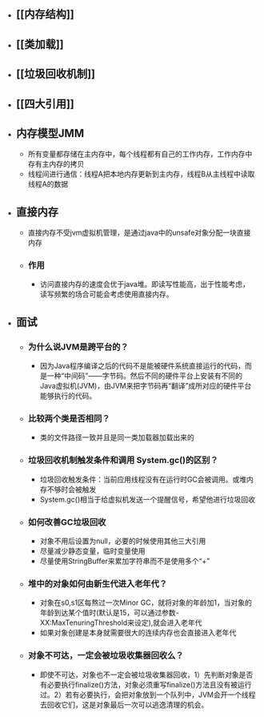 - ## [[内存结构]]
- ## [[类加载]]
- ## [[垃圾回收机制]]
- ## [[四大引用]]
- ## 内存模型JMM
	- 所有变量都存储在主内存中，每个线程都有自己的工作内存，工作内存中存有主内存的拷贝
	- 线程间进行通信：线程A把本地内存更新到主内存，线程B从主线程中读取线程A的数据
- ## 直接内存
	- 直接内存不受jvm虚拟机管理，是通过java中的unsafe对象分配一块直接内存
	- ### 作用
		- 访问直接内存的速度会优于java堆。即读写性能高，出于性能考虑，读写频繁的场合可能会考虑使用直接内存。
- ## 面试
	- ### 为什么说JVM是跨平台的？
		- 因为Java程序编译之后的代码不是能被硬件系统直接运行的代码，而是一种“中间码”——字节码。然后不同的硬件平台上安装有不同的Java虚拟机(JVM)，由JVM来把字节码再“翻译”成所对应的硬件平台能够执行的代码。
	- ### 比较两个类是否相同？
		- 类的文件路径一致并且是同一类加载器加载出来的
	- ### 垃圾回收机制触发条件和调用 System.gc()的区别？
		- 垃圾回收触发条件：当前应用线程没有在运行时GC会被调用。或堆内存不够时会被触发
		- System.gc()相当于给虚拟机发送一个提醒信号，希望他进行垃圾回收
	- ### 如何改善GC垃圾回收
		- 对象不用后设置为null，必要的时候使用其他三大引用
		- 尽量减少静态变量，临时变量使用
		- 尽量使用StringBuffer来累加字符串而不是使用多个“+”
	- ### 堆中的对象如何由新生代进入老年代？
		- 对象在s0,s1区每熬过一次Minor GC，就将对象的年龄加1，当对象的年龄到达某个值时(默认是15，可以通过参数-XX:MaxTenuringThreshold来设定),就会进入老年代
		- 如果对象创建是本身就需要很大的连续内存也会直接进入老年代
	- ### 对象不可达，一定会被垃圾收集器回收么？
		- 即使不可达，对象也不一定会被垃圾收集器回收，1）先判断对象是否有必要执行finalize()方法，对象必须重写finalize()方法且没有被运行过。2）若有必要执行，会把对象放到一个队列中，JVM会开一个线程去回收它们，这是对象最后一次可以逃逸清理的机会。